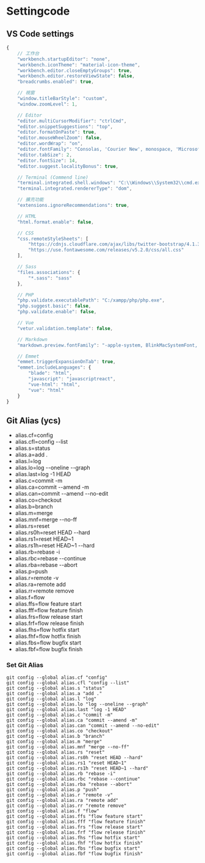 # Settingcode

## VS Code settings
```js
{
    // 工作台
    "workbench.startupEditor": "none",
    "workbench.iconTheme": "material-icon-theme",
    "workbench.editor.closeEmptyGroups": true,
    "workbench.editor.restoreViewState": false,
    "breadcrumbs.enabled": true,

    // 視窗
    "window.titleBarStyle": "custom",
    "window.zoomLevel": 1,

    // Editor
    "editor.multiCursorModifier": "ctrlCmd",
    "editor.snippetSuggestions": "top",
    "editor.formatOnPaste": true,
    "editor.mouseWheelZoom": false,
    "editor.wordWrap": "on",
    "editor.fontFamily": "Consolas, 'Courier New', monospace, 'Microsoft JhengHei'",
    "editor.tabSize": 2,
    "editor.fontSize": 14,
    "editor.suggest.localityBonus": true,

    // Terminal (Commend line)
    "terminal.integrated.shell.windows": "C:\\Windows\\System32\\cmd.exe",
    "terminal.integrated.rendererType": "dom",

    // 擴充功能
    "extensions.ignoreRecommendations": true,

    // HTML
    "html.format.enable": false,

    // CSS
    "css.remoteStyleSheets": [
        "https://cdnjs.cloudflare.com/ajax/libs/twitter-bootstrap/4.1.3/css/bootstrap.min.css",
        "https://use.fontawesome.com/releases/v5.2.0/css/all.css"
    ],

    // Sass
    "files.associations": {
        "*.sass": "sass"
    },

    // PHP
    "php.validate.executablePath": "C:/xampp/php/php.exe",
    "php.suggest.basic": false,
    "php.validate.enable": false,

    // Vue
    "vetur.validation.template": false,

    // Markdown
    "markdown.preview.fontFamily": "-apple-system, BlinkMacSystemFont, 'Segoe WPC', 'Segoe UI', 'HelveticaNeue-Light', 'Ubuntu', 'Droid Sans', sans-serif, 'Microsoft JhengHei'",

    // Emmet
    "emmet.triggerExpansionOnTab": true,
    "emmet.includeLanguages": {
        "blade": "html",
        "javascript": "javascriptreact",
        "vue-html": "html",
        "vue": "html"
    }
}
```

## Git Alias (ycs)

* alias.cf=config
* alias.cfl=config --list
* alias.s=status
* alias.a=add .
* alias.l=log
* alias.lo=log --oneline --graph
* alias.last=log -1 HEAD
* alias.c=commit -m
* alias.ca=commit --amend -m
* alias.can=commit --amend --no-edit
* alias.co=checkout
* alias.b=branch
* alias.m=merge
* alias.mnf=merge --no-ff
* alias.rs=reset
* alias.rs0h=reset HEAD --hard
* alias.rs1=reset HEAD~1
* alias.rs1h=reset HEAD~1 --hard
* alias.rb=rebase -i
* alias.rbc=rebase --continue
* alias.rba=rebase --abort
* alias.p=push
* alias.r=remote -v
* alias.ra=remote add
* alias.rr=remote remove
* alias.f=flow
* alias.ffs=flow feature start
* alias.fff=flow feature finish
* alias.frs=flow release start
* alias.frf=flow release finish
* alias.fhs=flow hotfix start
* alias.fhf=flow hotfix finish
* alias.fbs=flow bugfix start
* alias.fbf=flow bugfix finish

### Set Git Alias
    git config --global alias.cf "config"
    git config --global alias.cfl "config --list"
    git config --global alias.s "status"
    git config --global alias.a "add ."
    git config --global alias.l "log"
    git config --global alias.lo "log --oneline --graph"
    git config --global alias.last "log -1 HEAD"
    git config --global alias.c "commit -m"
    git config --global alias.ca "commit --amend -m"
    git config --global alias.can "commit --amend --no-edit"
    git config --global alias.co "checkout"
    git config --global alias.b "branch"
    git config --global alias.m "merge"
    git config --global alias.mnf "merge --no-ff"
    git config --global alias.rs "reset"
    git config --global alias.rs0h "reset HEAD --hard"
    git config --global alias.rs1 "reset HEAD~1"
    git config --global alias.rs1h "reset HEAD~1 --hard"
    git config --global alias.rb "rebase -i"
    git config --global alias.rbc "rebase --continue"
    git config --global alias.rba "rebase --abort"
    git config --global alias.p "push"
    git config --global alias.r "remote -v"
    git config --global alias.ra "remote add"
    git config --global alias.rr "remote remove"
    git config --global alias.f "flow"
    git config --global alias.ffs "flow feature start"
    git config --global alias.fff "flow feature finish"
    git config --global alias.frs "flow release start"
    git config --global alias.frf "flow release finish"
    git config --global alias.fhs "flow hotfix start"
    git config --global alias.fhf "flow hotfix finish"
    git config --global alias.fbs "flow bugfix start"
    git config --global alias.fbf "flow bugfix finish"
